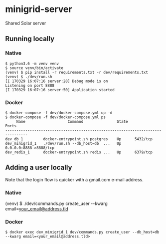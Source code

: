 # minigrid-server
Shared Solar server

## Running locally

### Native

```
$ python3.6 -m venv venv
$ source venv/bin/activate
(venv) $ pip install -r requirements.txt -r dev/requirements.txt
(venv) $ ./dev/run.sh 
[I 170329 16:07:16 server:28] Debug mode is on
Listening on port 8888
[I 170329 16:07:16 server:50] Application started
```

### Docker

```
$ docker-compose -f dev/docker-compose.yml up -d
$ docker-compose -f dev/docker-compose.yml ps
     Name                   Command               State           Ports          
--------------------------------------------------------------------------------
dev_db_1         docker-entrypoint.sh postgres    Up      5432/tcp               
dev_minigrid_1   ./dev/run.sh --db_host=db  ...   Up      0.0.0.0:8888->8888/tcp 
dev_redis_1      docker-entrypoint.sh redis ...   Up      6379/tcp
```


## Adding a user locally

Note that the login flow is quicker with a gmail.com e-mail address.

### Native

(venv) $ ./dev/commands.py create_user --kwarg email=<your_email@address.tld>

### Docker

```
$ docker exec dev_minigrid_1 dev/commands.py create_user --db_host=db --kwarg email=<your_email@address.tld>
```
